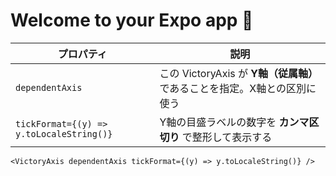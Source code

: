 # Welcome to your Expo app 👋

| プロパティ                                    | 説明                                              |
| ---------------------------------------- | ----------------------------------------------- |
| `dependentAxis`                          | この VictoryAxis が **Y軸（従属軸）** であることを指定。X軸との区別に使う |
| `tickFormat={(y) => y.toLocaleString()}` | Y軸の目盛ラベルの数字を **カンマ区切り** で整形して表示する               |

```
<VictoryAxis dependentAxis tickFormat={(y) => y.toLocaleString()} />
```

